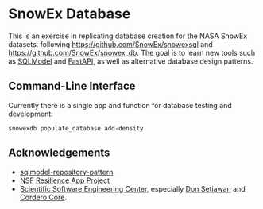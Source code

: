 # SnowEx Database

This is an exercise in replicating database creation for the
 NASA SnowEx datasets, following https://github.com/SnowEx/snowexsql and 
https://github.com/SnowEx/snowex_db. The goal is to learn new tools such as
[SQLModel](https://sqlmodel.tiangolo.com/) 
and [FastAPI](https://fastapi.tiangolo.com/), 
as well as alternative database design patterns.

## Command-Line Interface

Currently there is a single app and function for database testing and 
development: 

`snowexdb populate_database add-density`

## Acknowledgements

* [sqlmodel-repository-pattern](https://github.com/manukanne/sqlmodel-repository-pattern/tree/main)
* [NSF Resilience App Project](https://github.com/UW-THINKlab/resilience/tree/main)
* [Scientific Software Engineering Center](https://escience.washington.edu/software-engineering/ssec/), especially [Don Setiawan](https://github.com/lsetiawan) and [Cordero Core](https://github.com/uwcdc).